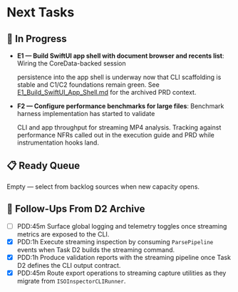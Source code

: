 # Next Tasks

## 🚧 In Progress

- **E1 — Build SwiftUI app shell with document browser and recents list**: Wiring the CoreData-backed session

  persistence into the app shell is underway now that CLI scaffolding is stable and C1/C2 foundations remain green. See
  [E1_Build_SwiftUI_App_Shell.md](../TASK_ARCHIVE/43_E1_Build_SwiftUI_App_Shell/E1_Build_SwiftUI_App_Shell.md) for the
archived PRD context.

- **F2 — Configure performance benchmarks for large files**: Benchmark harness implementation has started to validate

  CLI and app throughput for streaming MP4 analysis. Tracking against performance NFRs called out in the execution
  guide and PRD while instrumentation hooks land.

## 📋 Ready Queue

Empty — select from backlog sources when new capacity opens.

## 🔭 Follow-Ups From D2 Archive

- [ ] PDD:45m Surface global logging and telemetry toggles once streaming metrics are exposed to the CLI.
- [x] PDD:1h Execute streaming inspection by consuming `ParsePipeline` events when Task D2 builds the streaming command.
- [x] PDD:1h Produce validation reports with the streaming pipeline once Task D2 defines the CLI output contract.
- [x] PDD:45m Route export operations to streaming capture utilities as they migrate from `ISOInspectorCLIRunner`.
